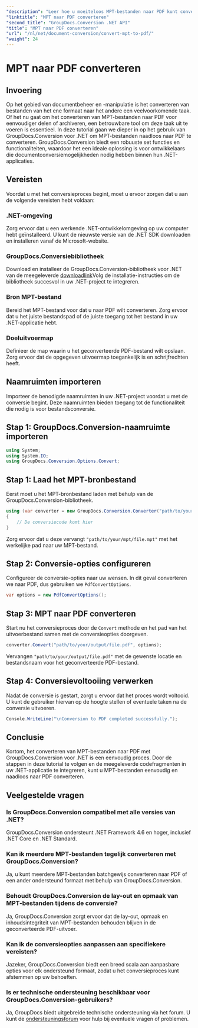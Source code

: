 ```yaml
---
"description": "Leer hoe u moeiteloos MPT-bestanden naar PDF kunt converteren met GroupDocs.Conversion voor .NET. Volg onze stapsgewijze instructies voor integratie en efficiënt documentbeheer."
"linktitle": "MPT naar PDF converteren"
"second_title": "GroupDocs.Conversion .NET API"
"title": "MPT naar PDF converteren"
"url": "/nl/net/document-conversion/convert-mpt-to-pdf/"
"weight": 24
---
```


# MPT naar PDF converteren

## Invoering
Op het gebied van documentbeheer en -manipulatie is het converteren van bestanden van het ene formaat naar het andere een veelvoorkomende taak. Of het nu gaat om het converteren van MPT-bestanden naar PDF voor eenvoudiger delen of archiveren, een betrouwbare tool om deze taak uit te voeren is essentieel. In deze tutorial gaan we dieper in op het gebruik van GroupDocs.Conversion voor .NET om MPT-bestanden naadloos naar PDF te converteren. GroupDocs.Conversion biedt een robuuste set functies en functionaliteiten, waardoor het een ideale oplossing is voor ontwikkelaars die documentconversiemogelijkheden nodig hebben binnen hun .NET-applicaties.
## Vereisten
Voordat u met het conversieproces begint, moet u ervoor zorgen dat u aan de volgende vereisten hebt voldaan:
### .NET-omgeving
Zorg ervoor dat u een werkende .NET-ontwikkelomgeving op uw computer hebt geïnstalleerd. U kunt de nieuwste versie van de .NET SDK downloaden en installeren vanaf de Microsoft-website.
### GroupDocs.Conversiebibliotheek
Download en installeer de GroupDocs.Conversion-bibliotheek voor .NET van de meegeleverde [downloadlink](https://releases.groupdocs.com/conversion/net/)Volg de installatie-instructies om de bibliotheek succesvol in uw .NET-project te integreren.
### Bron MPT-bestand
Bereid het MPT-bestand voor dat u naar PDF wilt converteren. Zorg ervoor dat u het juiste bestandspad of de juiste toegang tot het bestand in uw .NET-applicatie hebt.
### Doeluitvoermap
Definieer de map waarin u het geconverteerde PDF-bestand wilt opslaan. Zorg ervoor dat de opgegeven uitvoermap toegankelijk is en schrijfrechten heeft.

## Naamruimten importeren
Importeer de benodigde naamruimten in uw .NET-project voordat u met de conversie begint. Deze naamruimten bieden toegang tot de functionaliteit die nodig is voor bestandsconversie.
## Stap 1: GroupDocs.Conversion-naamruimte importeren
```csharp
using System;
using System.IO;
using GroupDocs.Conversion.Options.Convert;
```
## Stap 1: Laad het MPT-bronbestand
Eerst moet u het MPT-bronbestand laden met behulp van de GroupDocs.Conversion-bibliotheek.
```csharp
using (var converter = new GroupDocs.Conversion.Converter("path/to/your/mpt/file.mpt"))
{
    // De conversiecode komt hier
}
```
Zorg ervoor dat u deze vervangt `"path/to/your/mpt/file.mpt"` met het werkelijke pad naar uw MPT-bestand.
## Stap 2: Conversie-opties configureren
Configureer de conversie-opties naar uw wensen. In dit geval converteren we naar PDF, dus gebruiken we `PdfConvertOptions`.
```csharp
var options = new PdfConvertOptions();
```
## Stap 3: MPT naar PDF converteren
Start nu het conversieproces door de `Convert` methode en het pad van het uitvoerbestand samen met de conversieopties doorgeven.
```csharp
converter.Convert("path/to/your/output/file.pdf", options);
```
Vervangen `"path/to/your/output/file.pdf"` met de gewenste locatie en bestandsnaam voor het geconverteerde PDF-bestand.
## Stap 4: Conversievoltooiing verwerken
Nadat de conversie is gestart, zorgt u ervoor dat het proces wordt voltooid. U kunt de gebruiker hiervan op de hoogte stellen of eventuele taken na de conversie uitvoeren.
```csharp
Console.WriteLine("\nConversion to PDF completed successfully.");
```

## Conclusie
Kortom, het converteren van MPT-bestanden naar PDF met GroupDocs.Conversion voor .NET is een eenvoudig proces. Door de stappen in deze tutorial te volgen en de meegeleverde codefragmenten in uw .NET-applicatie te integreren, kunt u MPT-bestanden eenvoudig en naadloos naar PDF converteren.
## Veelgestelde vragen
### Is GroupDocs.Conversion compatibel met alle versies van .NET?
GroupDocs.Conversion ondersteunt .NET Framework 4.6 en hoger, inclusief .NET Core en .NET Standard.
### Kan ik meerdere MPT-bestanden tegelijk converteren met GroupDocs.Conversion?
Ja, u kunt meerdere MPT-bestanden batchgewijs converteren naar PDF of een ander ondersteund formaat met behulp van GroupDocs.Conversion.
### Behoudt GroupDocs.Conversion de lay-out en opmaak van MPT-bestanden tijdens de conversie?
Ja, GroupDocs.Conversion zorgt ervoor dat de lay-out, opmaak en inhoudsintegriteit van MPT-bestanden behouden blijven in de geconverteerde PDF-uitvoer.
### Kan ik de conversieopties aanpassen aan specifiekere vereisten?
Jazeker, GroupDocs.Conversion biedt een breed scala aan aanpasbare opties voor elk ondersteund formaat, zodat u het conversieproces kunt afstemmen op uw behoeften.
### Is er technische ondersteuning beschikbaar voor GroupDocs.Conversion-gebruikers?
Ja, GroupDocs biedt uitgebreide technische ondersteuning via het forum. U kunt de [ondersteuningsforum](https://forum.groupdocs.com/c/conversion/11) voor hulp bij eventuele vragen of problemen.